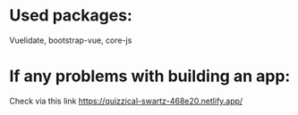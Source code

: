 # Used packages: <br>
Vuelidate,
bootstrap-vue, 
core-js

# If any problems with building an app:

Check via this link https://quizzical-swartz-468e20.netlify.app/
